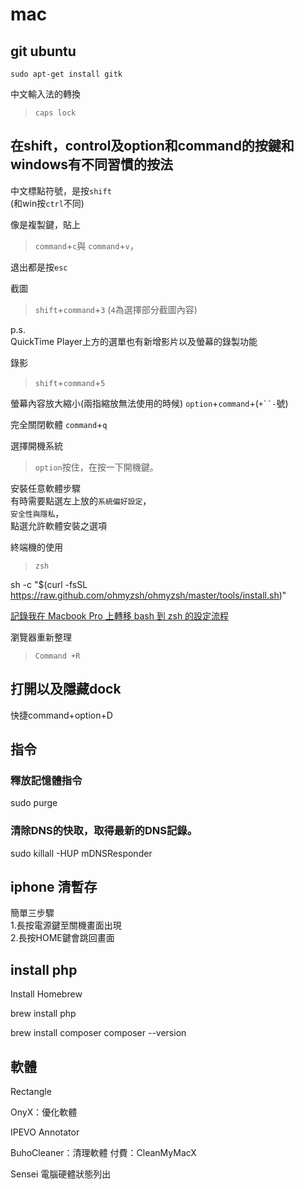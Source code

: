 # mac
## git ubuntu
~~~
sudo apt-get install gitk
~~~

中文輸入法的轉換
> `caps lock`

## 在shift，control及option和command的按鍵和windows有不同習慣的按法
中文標點符號，是按`shift`<br>
(和win按`ctrl`不同)

像是複製鍵，貼上
> `command`+`c`與 `command`+`v`，

退出都是按`esc`

截圖
> `shift`+`command`+`3` (`4`為選擇部分截圖內容)

p.s.<br>
QuickTime Player上方的選單也有新增影片以及螢幕的錄製功能

錄影
> `shift`+`command`+`5`

螢幕內容放大縮小(兩指縮放無法使用的時候)
`option`+`command`+(`+``-`號)

完全關閉軟體
`command`+`q`

選擇開機系統
> `option`按住，在按一下開機鍵。

安裝任意軟體步驟<br>
有時需要點選左上放的`系統偏好設定`，<br>
`安全性與隱私`，<br>
點選允許軟體安裝之選項

終端機的使用
> `zsh`

sh -c "$(curl -fsSL https://raw.github.com/ohmyzsh/ohmyzsh/master/tools/install.sh)"  

[記錄我在 Macbook Pro 上轉移 bash 到 zsh 的設定流程](https://medium.com/ddsakura-blog/%E8%A8%98%E9%8C%84%E6%88%91%E5%9C%A8-macbook-pro-%E4%B8%8A%E8%BD%89%E7%A7%BB-bash-%E5%88%B0-zsh-%E7%9A%84%E8%A8%AD%E5%AE%9A%E6%B5%81%E7%A8%8B-67df8cd68d7c)

瀏覽器重新整理
> `Command +R`

## 打開以及隱藏dock
快捷command+option+D

## 指令
### 釋放記憶體指令
sudo purge

### 清除DNS的快取，取得最新的DNS記錄。
sudo killall -HUP mDNSResponder


## iphone 清暫存
簡單三步驟<br>
1.長按電源鍵至關機畫面出現<br>
2.長按HOME鍵會跳回畫面

## install php
Install Homebrew

brew install php

brew install composer
composer --version

## 軟體
Rectangle

OnyX：優化軟體

IPEVO Annotator

BuhoCleaner：清理軟體
付費：CleanMyMacX

Sensei
電腦硬體狀態列出

